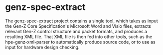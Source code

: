 # genz-spec-extract
The genz-spec-extract project contains a single tool, which takes as
input the Gen-Z Core Specification's Microsoft Word and Visio files,
extracts relevant Gen-Z control structure and packet formats, and
produces a resulting XML file. That XML file is then fed into other
tools, such as the hpe-genz-xml-parser to automatically produce source code,
or to use as input for hardware design checking.
